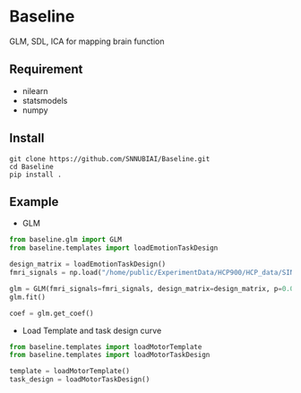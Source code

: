 # Baseline
GLM, SDL, ICA for mapping brain function

## Requirement
- nilearn
- statsmodels
- numpy

## Install
```shell script
git clone https://github.com/SNNUBIAI/Baseline.git
cd Baseline
pip install .
```

## Example
- GLM
```python
from baseline.glm import GLM
from baseline.templates import loadEmotionTaskDesign

design_matrix = loadEmotionTaskDesign()
fmri_signals = np.load("/home/public/ExperimentData/HCP900/HCP_data/SINGLE/EMOTION_sub_0.npy")

glm = GLM(fmri_signals=fmri_signals, design_matrix=design_matrix, p=0.001)
glm.fit()

coef = glm.get_coef()
```

- Load Template and task design curve
```python
from baseline.templates import loadMotorTemplate
from baseline.templates import loadMotorTaskDesign

template = loadMotorTemplate()
task_design = loadMotorTaskDesign()
```